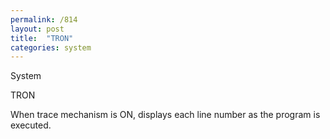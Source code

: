 ```yaml
---
permalink: /814
layout: post
title:  "TRON"
categories: system
---
```

System

TRON

When trace mechanism is ON, displays each line number as the program is executed.

